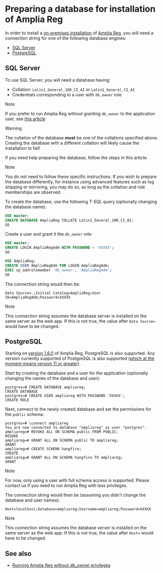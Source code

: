 ﻿# Preparing a database for installation of Amplia Reg

In order to install a [on-premises installation](index.md) of [Amplia Reg](../index.md), you will need a connection string for one of the following database engines:

* [SQL Server](#sql-server)
* [PostgreSQL](#postgres)

<a name="sql-server" />

## SQL Server

To use SQL Server, you will need a database having:

* Collation: `Latin1_General_100_CI_AI` or `Latin1_General_CI_AI`
* Credentials corresponding to a user with `db_owner` role

> [!NOTE]
> If you prefer to run Amplia Reg without granting `db_owner` to the application user, see [this article](unprivileged-db-user.md)

> [!WARNING]
> The collation of the database **must** be one of the collations specified above. Creating the database with a different collation will likely cause the installation to fail!

If you need help preparing the database, follow the steps in this article.

> [!NOTE]
> You do not need to follow these specific instructions. If you wish to prepare the database differently, for instance using advanced
> features such as log shipping or mirroring, you may do so, as long as the collation and role memberships are observed.

To create the database, use the following T-SQL query (optionally changing the database name):

```sql
USE master;
CREATE DATABASE AmpliaReg COLLATE Latin1_General_100_CI_AI;
GO
```

Create a user and grant it the `db_owner` role:

```sql
USE master;
CREATE LOGIN AmpliaRegAdm WITH PASSWORD = 'XXXXX';
GO

USE AmpliaReg;
CREATE USER AmpliaRegAdm FOR LOGIN AmpliaRegAdm;
EXEC sp_addrolemember 'db_owner', 'AmpliaRegAdm';
GO
```

The connection string would then be:

```
Data Source=.;Initial Catalog=AmpliaReg;User ID=AmpliaRegAdm;Password=XXXXX
```

> [!NOTE]
> This connection string assumes the database server is installed on the same server as the web app. If this is not true,
> the value after `Data Source=` would have to be changed.

<a name="postgres" />

## PostgreSQL

Starting on [version 1.6.0](../changelog.md#v1-6-0) of Amplia Reg, PostgreSQL is also supported. Any version currently supported of PostgreSQL
is also supported ([which at the moment means version 11 or greater](https://www.postgresql.org/support/versioning/)).

Start by creating the database and a user for the application (optionally changing the names of the database and user):

```
postgres=# CREATE DATABASE ampliareg;
CREATE DATABASE
postgres=# CREATE USER ampliareg WITH PASSWORD 'XXXXX';
CREATE ROLE
```

Next, connect to the newly created database and set the permissions for the `public` schema:

```
postgres=# \connect ampliareg
You are now connected to database "ampliareg" as user "postgres".
ampliareg=# REVOKE ALL ON SCHEMA public FROM PUBLIC;
REVOKE
ampliareg=# GRANT ALL ON SCHEMA public TO ampliareg;
GRANT
ampliareg=# CREATE SCHEMA hangfire;
CREATE
ampliareg=# GRANT ALL ON SCHEMA hangfire TO ampliareg;
GRANT
```

> [!NOTE]
> For now, only using a user with full schema access is supported. Please contact us if you need to run Amplia Reg with less privileges.

The connection string would then be (assuming you didn't change the database and user names):

```
Host=localhost;Database=ampliareg;Username=ampliareg;Password=XXXXX
```

> [!NOTE]
> This connection string assumes the database server is installed on the same server as the web app. If this is not true,
> the value after `Host=` would have to be changed.

## See also

* [Running Amplia Reg without db_owner privileges](unprivileged-db-user.md)
